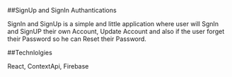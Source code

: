 ##SignUp and SignIn Authantications

SignIn and SignUp is a simple and little application where user will SgnIn and SignUP their own Account, Update Account and also if the user forget their Password so he can Reset their Password.

##Technlolgies

React, ContextApi, Firebase
